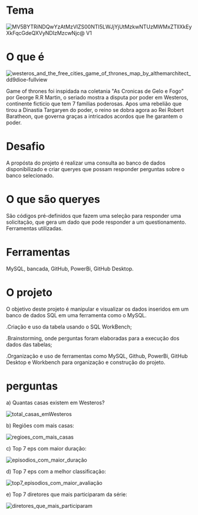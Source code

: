 # Tema

![MV5BYTRiNDQwYzAtMzVlZS00NTI5LWJjYjUtMzkwNTUzMWMxZTllXkEyXkFqcGdeQXVyNDIzMzcwNjc@ _V1_](https://user-images.githubusercontent.com/113937013/216836846-7c008d91-db49-416f-aae7-4b82faa5773a.jpg)

# O que é

![westeros_and_the_free_cities_game_of_thrones_map_by_althemarchitect_dd9dioe-fullview](https://user-images.githubusercontent.com/113937013/216837822-9748cb16-ac29-4ced-bfb7-836a184c7c3e.jpg)

Game of thrones foi inspidada na coletania "As Cronicas de Gelo e Fogo" por George R.R Martin, o seriado mostra a disputa por poder em Westeros, continente ficticio que tem 7 familias poderosas. Apos uma rebelião que tirou a Dinastia Targaryen do poder, o reino se dobra agora ao Rei Robert Baratheon, que governa graças a intricados acordos que lhe garantem o poder.

# Desafio

A propósta do projeto é realizar uma consulta ao banco de dados disponibilizado e criar queryes que possam responder perguntas sobre o banco selecionado.

# O que são queryes

São códigos pré-definidos que fazem uma seleção para responder uma solicitação, que gera um dado que pode responder a um questionamento.
Ferramentas utilizadas.

# Ferramentas

MySQL, bancada, GitHub, PowerBi, GitHub Desktop.

# O projeto

O objetivo deste projeto é manipular e visualizar os dados inseridos em um banco de dados SQL em uma ferramenta como o MySQL.

.Criação e uso da tabela usando o SQL WorkBench;

.Brainstorming, onde perguntas foram elaboradas para a execução dos dados das tabelas;

.Organização e uso de ferramentas como MySQL, Github, PowerBi, GitHub Desktop e Workbench para organização e construção do projeto.

# perguntas

a) Quantas casas existem em Westeros?

![total_casas_emWesteros](https://user-images.githubusercontent.com/113937013/217042649-fb71b71e-1029-47c5-8350-c974e902a6aa.png)

b) Regiões com mais casas:

![regioes_com_mais_casas](https://user-images.githubusercontent.com/113937013/217042873-402a6f5b-568b-45ca-941e-0b5c1d407dfc.png)

c) Top 7 eps com maior duração:

![episodios_com_maior_duração](https://user-images.githubusercontent.com/113937013/217043088-68ea071e-08f4-446f-ac47-b48b2e209f81.png)

d) Top 7 eps com a melhor classificação:

![top7_episodios_com_maior_avaliação](https://user-images.githubusercontent.com/113937013/217043746-f70c90fe-1f1a-4a2b-88ff-45df78e137a7.png)

e) Top 7 diretores que mais participaram da série:

![diretores_que_mais_participaram](https://user-images.githubusercontent.com/113937013/217044333-bce7a4fd-c71a-4a8a-a717-388f99171df7.png)

